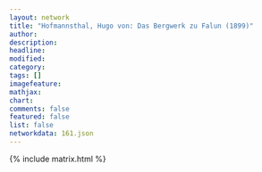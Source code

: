 ```yaml
---
layout: network
title: "Hofmannsthal, Hugo von: Das Bergwerk zu Falun (1899)"
author:
description:
headline:
modified:
category:
tags: []
imagefeature: 
mathjax: 
chart: 
comments: false
featured: false
list: false
networkdata: 161.json
---
```

{% include matrix.html %}
